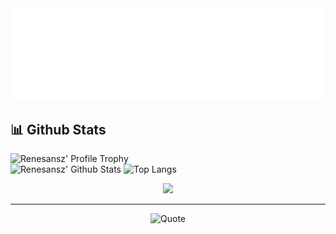 <img src="header.svg" alt="banner" width="846" />
<h2>📊 Github Stats</h2>
<img class="flex-1" src="https://github-profile-trophy.vercel.app/?username=renesansz&theme=flat&column=7&margin-w=4&margin-h=4&no-frame=true" alt="Renesansz' Profile Trophy" width="846" />
<div class="d-flex">
  <img class="flex-1" src="https://github-readme-stats.renesansz.vercel.app/api?username=renesansz&bg_color=30,e96443,904e95&title_color=ffd95b&text_color=fff&count_private=true&include_all_commits=true&show_icons=true" alt="Renesansz' Github Stats" width="460" />
  <img class="flex-1" src="https://github-readme-stats.renesansz.vercel.app/api/top-langs/?username=renesansz&layout=compact&bg_color=30,e96443,904e95&title_color=ffd95b&text_color=fff&count_private=true&include_all_commits=true" alt="Top Langs" height="181.5" />
</div>
<p align = "center">
 <img  src="https://github-readme-streak-stats.herokuapp.com/?user=renesansz&show_icons=true&locale=en&layout=compact&theme=neon-palenight&line_height=0" />
</p>
<hr />
<p align = "center">
  <img src="https://github-readme-quotes.herokuapp.com/quote?layout=samuel&theme=solarized-light" alt="Quote" width="846" />
</p>
